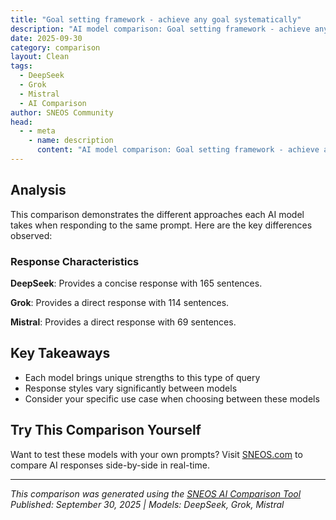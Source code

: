 ```yaml
---
title: "Goal setting framework - achieve any goal systematically"
description: "AI model comparison: Goal setting framework - achieve any goal systematically..."
date: 2025-09-30
category: comparison
layout: Clean
tags:
  - DeepSeek
  - Grok
  - Mistral
  - AI Comparison
author: SNEOS Community
head:
  - - meta
    - name: description
      content: "AI model comparison: Goal setting framework - achieve any goal systematically..."
---
```


<ChatComparison
  title="Goal setting framework - achieve any goal systematically"
  prompt="Goal setting framework - achieve any goal systematically"
  :responses='{"DeepSeek": "Of course. Here is a comprehensive, systematic framework for achieving any goal. This isn\u0027t just a list of tips; it\u0027s an integrated system that covers mindset, planning, execution, and adaptation.\n\nWe\u0027ll call it the **S.T.R.I.D.E. Framework**: **Systematize, Target, Roadmap, Implement, Diligence, Evaluate.**\n\nThis framework turns a vague ambition into a series of manageable, actionable steps.\n\n---\n\n### The S.T.R.I.D.E. Framework\n\n#### **Phase 1: Foundation \u0026 Mindset (The \u0022S\u0022 - Systematize)**\n\nBefore you set a goal, you must prepare the ground. This phase is about adopting the right mindset and understanding the \u0022why.\u0022\n\n1. **Embrace a Systems Mindset:** Shift your focus from the *goal* (the outcome) to the *system* (the daily processes).\n * **Goal:** \u0022I want to write a book.\u0022 (Daunting)\n * **System:** \u0022I will write for 30 minutes every day.\u0022 (Achievable)\n * The system is what makes the goal inevitable.\n\n2. **Connect to Your Core Values:** Your goal must be aligned with what you truly value (e.g., health, growth, family, freedom). If it\u0027s not, you will lack the deep motivation to persist when it gets hard.\n * *Ask: \u0022Why is this goal important to me? How does it make me a better version of myself?\u0022*\n\n3. **Assume 100% Responsibility:** From this moment, any success or failure is on you. This is empowering. It means you have the agency to change your approach, learn, and persist.\n\n---\n\n#### **Phase 2: Goal Definition (The \u0022T\u0022 - Target)**\n\nNow, define your target with crystal clarity. Vague goals lead to vague results.\n\n1. **Apply the SMART-ER Criteria:**\n * **S**pecific: Exactly what do you want to achieve? (Not \u0022get fit\u0022 but \u0022run a 5k in under 30 minutes.\u0022)\n * **M**easurable: How will you track progress? (Track time, weight, words written, money saved.)\n * **A**chievable: Is it realistic given your constraints? (It should be a stretch, but not a fantasy.)\n * **R**elevant: Does it align with your values and long-term vision? (Phase 1 work!)\n * **T**ime-bound: What is the specific deadline? (e.g., \u0022by December 1st of this year.\u0022)\n * **ER** - **Evaluate \u0026 Readjust:** (We\u0027ll cover this in Phase 6).\n\n2. **Visualize the End State:** Close your eyes and vividly imagine having achieved the goal. How do you feel? What does your life look like? This creates an emotional pull.\n\n---\n\n#### **Phase 3: Strategic Planning (The \u0022R\u0022 - Roadmap)**\n\nA goal without a plan is just a wish. Break the monolithic goal down into manageable pieces.\n\n1. **Work Backwards (The \u0022Backward Planning\u0022 Method):** Start from your achieved goal and ask, \u0022What is the very last step I need to take?\u0022 Then the step before that, and so on, until you get to the first step you can take *today*.\n\n2. **Break It Down (The \u0022Milestone \u0026 Task\u0022 Method):**\n * **Goal:** The final, SMART-ER target.\n * **Milestones:** Major checkpoints or sub-goals. (e.g., for writing a book: Outline Complete, First Draft Finished, Manuscript Edited).\n * **Projects:** The initiatives needed to hit each milestone. (e.g., \u0022Research Phase,\u0022 \u0022First Draft Writing Sprint\u0022).\n * **Tasks:** The individual, actionable steps within a project. (e.g., \u0022Write Chapter 1,\u0022 \u0022Edit pages 1-20\u0022).\n\n3. **Identify Resources \u0026 Obstacles:**\n * **Resources:** What do you need? (Time, money, tools, knowledge, a mentor?)\n * **Obstacles:** What could get in your way? (Procrastination, distractions, lack of knowledge). Plan for these in advance.\n\n4. **Schedule It:** Put your tasks and milestones directly into your calendar. A scheduled task is a commitment.\n\n---\n\n#### **Phase 4: Execution \u0026 Action (The \u0022I\u0022 - Implement)**\n\nThis is where the rubber meets the road. Planning is useless without consistent action.\n\n1. **Start with the First Obvious Step:** Don\u0027t get paralyzed by the scale of the goal. Just do the very next thing on your plan.\n\n2. **Leverage the \u00222-Minute Rule\u0022:** If a task takes less than two minutes, do it immediately. This builds momentum and prevents small tasks from piling up.\n\n3. **Build Rituals, Not Rely on Willpower:** Willpower is finite. Turn your key tasks into non-negotiable daily or weekly rituals (e.g., \u0022I write every day from 7:00-7:30 AM\u0022). This puts your goal on autopilot.\n\n4. **Focus on Deep Work:** For cognitively demanding tasks, schedule uninterrupted blocks of time (e.g., 60-90 minutes) where you focus solely on your most important task.\n\n---\n\n#### **Phase 5: Consistency \u0026 Tracking (The \u0022D\u0022 - Diligence)**\n\nMotivation wanes. Systems and habits sustain you.\n\n1. **Track Your Progress Visibly:** Use a habit tracker, a checklist, or a progress bar. The \u0022Seinfeld Strategy\u0022 (\u0022Don\u0027t break the chain\u0022) is powerful. Visual proof of progress is highly motivating.\n\n2. **Schedule Weekly Reviews:** Every week (e.g., Sunday evening), spend 20 minutes reviewing:\n * What did I accomplish last week?\n * What\u0027s the plan for next week?\n * What\u0027s working? What isn\u0027t?\n * This keeps you agile and connected to your plan.\n\n3. **Practice Self-Compassion:** You will have off days. You will miss a task. Don\u0027t fall into the \u0022what-the-hell\u0022 effect (e.g., \u0022I missed one day, so the whole week is ruined\u0022). Forgive yourself and get back on track with the very next task.\n\n---\n\n#### **Phase 6: Review \u0026 Adaptation (The \u0022E\u0022 - Evaluate)**\n\nA rigid plan will break. A flexible plan evolves and succeeds.\n\n1. **Conduct Monthly \u0026 Quarterly Reviews:** Look at the bigger picture.\n * Are you on track to hit your milestones?\n * Is the goal still relevant? (Your values or circumstances may change).\n * What have you learned?\n\n2. **Pivot or Persevere:** Based on your reviews, make a conscious decision.\n * **Persevere:** Your plan is working. Keep going.\n * **Pivot:** Your approach isn\u0027t working, so change your strategy or tactics. This is not failure; it\u0027s intelligent adaptation.\n * **Abandon:** The goal is no longer relevant or worthwhile. It\u0027s okay to quit with intention and reallocate your energy elsewhere.\n\n3. **Celebrate Milestones:** Acknowledge and reward yourself for hitting milestones. This reinforces positive behavior and makes the journey enjoyable.\n\n---\n\n### Putting It All Together: A Simple Example\n\n* **Goal (Vague):** \u0022I want to learn Spanish.\u0022\n* **Phase 1 (Systematize):** *Why?* I value connection and travel. I\u0027m going to Portugal next year and want to speak basic Portuguese. My *system* will be daily practice.\n* **Phase 2 (Target - SMART-ER):** \u0022I will achieve a B1 (Intermediate) level in European Portuguese, as measured by completing the \u0027Portuguese B1\u0027 course on my language app and holding a 10-minute conversation with a native speaker, by September 1st.\u0022\n* **Phase 3 (Roadmap):**\n * *Milestone 1 (Month 1):* Complete A1 lessons.\n * *Milestone 2 (Month 2-3):* Complete A2 lessons.\n * *Project:* \u0022Master A1 Vocabulary.\u0022\n * *Tasks:* \u0022Complete \u0027Greetings\u0027 module (15 mins),\u0022 \u0022Practice flashcards for 10 mins.\u0022\n* **Phase 4 (Implement):** Ritual: Do my 15-minute lesson every morning with my coffee.\n* **Phase 5 (Diligence):** Track my \u0022streak\u0022 in the app. Weekly review: Am I struggling with verbs? Do I need to add listening practice?\n* **Phase 6 (Evaluate):** After 2 months, I realize the app isn\u0027t great for speaking. I *pivot* and add a weekly 30-minute online tutoring session for conversation practice.\n\nBy following this **S.T.R.I.D.E. Framework**, you move from being a passive dreamer to an active achiever, systematically turning your ambitions into reality.", "Grok": "Setting and achieving goals systematically requires a structured framework that helps you define clear objectives, create actionable plans, and track progress effectively. One of the most widely recognized and effective frameworks for goal setting is the **SMART Goal Framework**, combined with actionable steps for execution and accountability. Below is a comprehensive guide to setting and achieving any goal systematically.\n\n---\n\n### Step 1: Define Your Goal Using the SMART Framework\nSMART stands for Specific, Measurable, Achievable, Relevant, and Time-bound. This framework ensures your goals are clear and realistic.\n\n1. **Specific**: Be clear about what you want to achieve. Avoid vague statements.\n - Poor Example: \u0022I want to get fit.\u0022\n - SMART Example: \u0022I want to run a 5K race.\u0022\n\n2. **Measurable**: Quantify your goal to track progress.\n - Poor Example: \u0022I want to save money.\u0022\n - SMART Example: \u0022I want to save $5,000.\u0022\n\n3. **Achievable**: Ensure the goal is realistic given your resources, time, and skills.\n - Poor Example: \u0022I\u2019ll become a billionaire in one year.\u0022\n - SMART Example: \u0022I\u2019ll increase my income by 10% this year by upskilling and taking on freelance projects.\u0022\n\n4. **Relevant**: Align the goal with your values, long-term plans, or priorities.\n - Poor Example: \u0022I\u2019ll learn to play the guitar\u0022 (if it\u2019s not a priority or aligned with your interests).\n - SMART Example: \u0022I\u2019ll learn to play the guitar to perform at my family\u2019s holiday gathering.\u0022\n\n5. **Time-bound**: Set a deadline to create urgency.\n - Poor Example: \u0022I\u2019ll write a book someday.\u0022\n - SMART Example: \u0022I\u2019ll write and publish a 50,000-word book by December 31st this year.\u0022\n\n**Example SMART Goal**: \u0022I will run a 5K race in under 30 minutes by training 3 times a week for the next 3 months, starting on November 1st, to improve my physical health.\u0022\n\n---\n\n### Step 2: Break Down the Goal into Smaller Milestones\nLarge goals can feel overwhelming. Breaking them into smaller, manageable tasks or milestones helps maintain momentum and focus.\n\n- **Identify Key Milestones**: Divide the goal into phases or checkpoints.\n - For the 5K race goal: Milestone 1: Run 1K without stopping; Milestone 2: Run 3K in under 20 minutes; Milestone 3: Run 5K in under 30 minutes.\n- **Set Deadlines for Milestones**: Assign realistic deadlines to each milestone to stay on track.\n - Milestone 1: Achieve in 2 weeks; Milestone 2: Achieve in 6 weeks; Milestone 3: Achieve by the 3-month deadline.\n\n**Why this helps**: Smaller milestones provide regular achievements, boosting motivation and giving a clear path to follow.\n\n---\n\n### Step 3: Create an Action Plan\nAn action plan outlines the specific steps needed to achieve each milestone.\n\n- **List Specific Tasks**: Break down milestones into daily or weekly tasks.\n - For the 5K race goal:\n - Week 1: Run 1K on Monday, Wednesday, and Friday.\n - Week 2: Increase to 1.5K on the same days.\n - Include rest days, strength training, or stretching to support progress.\n- **Assign Resources**: Identify tools, people, or skills you need.\n - Tools: Running shoes, a fitness tracker.\n - Support: Join a running group or hire a coach.\n- **Schedule Tasks**: Use a calendar or app to block time for each task.\n\n**Tip**: Start with small, consistent actions to build habits before scaling up.\n\n---\n\n### Step 4: Track Progress and Adjust as Needed\nMonitoring progress keeps you accountable and helps identify obstacles early.\n\n- **Use a Tracking System**: Log your actions and results.\n - Apps: Todoist, Notion, or a simple notebook.\n - For the 5K goal: Record distance, time, and how you felt after each run.\n- **Review Regularly**: Set a weekly or bi-weekly review to assess progress.\n - Ask: Am I on track? What\u2019s working? What needs adjustment?\n- **Be Flexible**: If a milestone isn\u2019t met, analyze why and adjust your plan.\n - Example: If injury slows progress, reduce running frequency and add recovery time.\n\n**Why this helps**: Tracking provides data to celebrate wins and pivot when necessary, preventing discouragement.\n\n---\n\n### Step 5: Stay Motivated with Accountability and Rewards\nMotivation can wane over time. Building accountability and rewards helps sustain effort.\n\n- **Accountability Partners**: Share your goal with a friend, coach, or group to stay committed.\n - Example: Join a running club to train with others.\n- **Reward Milestones**: Celebrate small wins to maintain enthusiasm.\n - After running 3K: Treat yourself to a healthy smoothie or a movie night.\n- **Visualize Success**: Regularly imagine achieving your goal to reinforce why you started.\n - Picture crossing the 5K finish line with a personal best time.\n\n**Tip**: Focus on intrinsic motivation (personal growth, satisfaction) rather than just extrinsic rewards (prizes, recognition).\n\n---\n\n### Step 6: Overcome Obstacles with Problem-Solving\nChallenges are inevitable. Anticipate and address them proactively.\n\n- **Identify Potential Barriers**: List things that might derail progress.\n - For the 5K goal: Bad weather, lack of time, or low energy.\n- **Create Contingency Plans**: Have backup strategies.\n - Bad weather: Run on a treadmill at the gym.\n - Lack of time: Wake up 30 minutes earlier.\n- **Mindset Shift**: Treat setbacks as learning opportunities, not failures.\n - If you miss a run, don\u2019t give up\u2014adjust your schedule and keep going.\n\n**Why this helps**: Preparation reduces the impact of obstacles and builds resilience.\n\n---\n\n### Step 7: Reflect and Refine After Achieving (or Not Achieving) the Goal\nOnce the deadline arrives, evaluate the outcome to learn and improve for future goals.\n\n- **Assess Results**: Did you achieve the goal? Why or why not?\n - Example: If you ran the 5K but not under 30 minutes, analyze training consistency or external factors.\n- **Celebrate Success**: Acknowledge your effort, even if the goal wasn\u2019t fully met.\n - Reward yourself for completing the race, regardless of time.\n- **Set New Goals**: Build on this experience to aim higher or refine your approach.\n - Next Goal: Run a 10K or improve your 5K time.\n\n**Why this helps**: Reflection turns every goal-setting experience into a stepping stone for future success.\n\n---\n\n### Additional Tools and Frameworks for Support\n1. **OKRs (Objectives and Key Results)**:\n - Objective: What you want to achieve (e.g., \u0022Improve physical endurance\u0022).\n - Key Results: Measurable outcomes (e.g., \u0022Run 5K in under 30 minutes by December 31st\u0022).\n - Useful for aligning personal or team goals with measurable outcomes.\n2. **Habit Stacking** (from *Atomic Habits* by James Clear):\n - Attach goal-related tasks to existing habits.\n - Example: \u0022After brushing my teeth, I\u2019ll put on my running shoes.\u0022\n3. **Pomodoro Technique**:\n - Break tasks into 25-minute focused intervals to manage time effectively, especially for goals requiring study or creative work.\n4. **Visualization and Affirmations**:\n - Regularly visualize achieving your goal and use positive affirmations to build confidence.\n\n---\n\n### Example Summary: Applying the Framework to the 5K Race Goal\n- **SMART Goal**: Run a 5K race in under 30 minutes by training 3 times a week for 3 months, starting November 1st.\n- **Milestones**: Run 1K (Week 2), 3K (Week 6), 5K (Week 12).\n- **Action Plan**: Train Monday, Wednesday, Friday; increase distance weekly; use a treadmill for bad weather.\n- **Tracking**: Log runs in a fitness app; review progress every Sunday.\n- **Motivation**: Join a running group; reward milestones with small treats.\n- **Obstacles**: Plan for injuries by incorporating rest days and stretching.\n- **Reflection**: After the race, evaluate performance and set a new goal (e.g., 10K).\n\n---\n\n### Final Tips for Success\n- Start Small: Build momentum with achievable initial steps.\n- Stay Consistent: Daily or weekly actions compound over time.\n- Be Patient: Progress takes time\u2014focus on the process, not just the outcome.\n- Seek Support: Surround yourself with people who encourage your goals.\n\nBy following this systematic framework, you can approach any goal\u2014whether personal, professional, or health-related\u2014with clarity, structure, and confidence. If you\u2019d like to deep-dive into a specific goal or framework (like OKRs or habit-building), let me know!", "Mistral": "Achieving any goal systematically requires a structured approach. One effective framework for goal setting is the **SMART** framework, combined with additional steps to ensure systematic progress. Here\u2019s a comprehensive guide:\n\n### 1. Define Your Goal\n**SMART Goals:**\n- **Specific:** Clearly define what you want to achieve.\n- **Measurable:** Establish criteria for measuring progress.\n- **Achievable:** Ensure the goal is realistic and attainable.\n- **Relevant:** Make sure the goal aligns with your broader objectives.\n- **Time-bound:** Set a deadline for achieving the goal.\n\n### 2. Break Down the Goal\n**Sub-goals or Milestones:**\n- Break down the main goal into smaller, manageable sub-goals or milestones.\n- Each sub-goal should also be SMART.\n\n### 3. Create an Action Plan\n**Detailed Steps:**\n- Outline the specific actions required to achieve each sub-goal.\n- Include timelines and resources needed for each action.\n\n### 4. Set Priorities\n**Prioritization:**\n- Prioritize tasks based on urgency and importance.\n- Use tools like the Eisenhower Matrix to help with prioritization.\n\n### 5. Monitor Progress\n**Tracking and Review:**\n- Regularly track your progress against the timelines set.\n- Use tools like checklists, journals, or digital apps to monitor progress.\n\n### 6. Adjust and Adapt\n**Flexibility:**\n- Be prepared to adjust your plan based on feedback and changing circumstances.\n- Regularly review and update your action plan as needed.\n\n### 7. Seek Support\n**Accountability and Resources:**\n- Share your goals with a mentor, coach, or accountability partner.\n- Seek resources, training, or support that can help you achieve your goal.\n\n### 8. Celebrate Milestones\n**Motivation:**\n- Celebrate small victories and milestones to maintain motivation.\n- Reward yourself for achieving sub-goals.\n\n### 9. Reflect and Learn\n**Continuous Improvement:**\n- Reflect on what worked and what didn\u2019t.\n- Use these insights to improve future goal-setting and achievement processes.\n\n### Example:\n**Goal:** To run a marathon within the next year.\n\n1. **Define Your Goal:**\n - **Specific:** Run a marathon.\n - **Measurable:** Complete a 26.2-mile run.\n - **Achievable:** Start with shorter distances and gradually increase.\n - **Relevant:** Aligns with a personal fitness goal.\n - **Time-bound:** Within the next year.\n\n2. **Break Down the Goal:**\n - Sub-goal 1: Run a 5K within 3 months.\n - Sub-goal 2: Run a 10K within 6 months.\n - Sub-goal 3: Run a half-marathon within 9 months.\n - Sub-goal 4: Run a full marathon within 12 months.\n\n3. **Create an Action Plan:**\n - Week 1-4: Develop a running schedule, start with 3 runs per week.\n - Week 5-8: Increase distance gradually, incorporate strength training.\n - Week 9-12: Participate in a 5K race.\n - Continue this pattern, increasing distance and intensity.\n\n4. **Set Priorities:**\n - Prioritize consistent training over occasional high-intensity workouts.\n - Ensure proper nutrition and rest.\n\n5. **Monitor Progress:**\n - Use a running app to track distance and time.\n - Keep a training journal.\n\n6. **Adjust and Adapt:**\n - If injured, adjust the training plan to include more rest or cross-training.\n - Review progress monthly and adjust the plan as needed.\n\n7. **Seek Support:**\n - Join a running club or find a running partner.\n - Consult with a fitness coach or nutritionist.\n\n8. **Celebrate Milestones:**\n - Celebrate completing the 5K, 10K, and half-marathon.\n - Reward yourself with new running gear or a special meal.\n\n9. **Reflect and Learn:**\n - After each milestone, reflect on what helped and what hindered progress.\n - Use these insights to improve future training plans.\n\nBy following this systematic approach, you can achieve any goal with clarity, focus, and continuous improvement."}' 
  published-date="22:46"
/>

## Analysis

This comparison demonstrates the different approaches each AI model takes when responding to the same prompt. Here are the key differences observed:

### Response Characteristics

**DeepSeek**: Provides a concise response with 165 sentences. 

**Grok**: Provides a direct response with 114 sentences. 

**Mistral**: Provides a direct response with 69 sentences. 

## Key Takeaways

- Each model brings unique strengths to this type of query
- Response styles vary significantly between models
- Consider your specific use case when choosing between these models

## Try This Comparison Yourself

Want to test these models with your own prompts? Visit [SNEOS.com](https://sneos.com) to compare AI responses side-by-side in real-time.

---

*This comparison was generated using the [SNEOS AI Comparison Tool](https://sneos.com)*
*Published: September 30, 2025 | Models: DeepSeek, Grok, Mistral*
